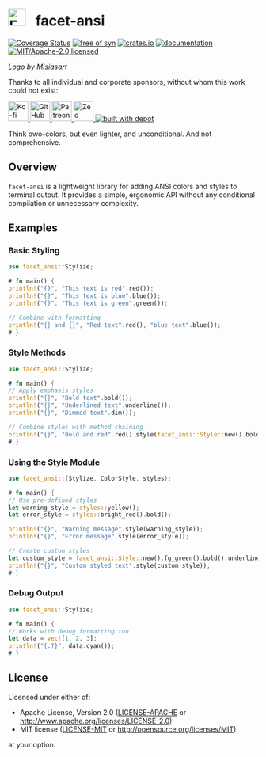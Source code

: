<h1>
<picture>
<source srcset="https://github.com/facet-rs/facet/raw/main/static/logo-v2/logo-only.webp">
<img src="https://github.com/facet-rs/facet/raw/main/static/logo-v2/logo-only.png" height="35" alt="Facet logo - a reflection library for Rust">
</picture> &nbsp; facet-ansi
</h1>

[![Coverage Status](https://coveralls.io/repos/github/facet-rs/facet/badge.svg?branch=main)](https://coveralls.io/github/facet-rs/facet?branch=main)
[![free of syn](https://img.shields.io/badge/free%20of-syn-hotpink)](https://github.com/fasterthanlime/free-of-syn)
[![crates.io](https://img.shields.io/crates/v/facet-ansi.svg)](https://crates.io/crates/facet-ansi)
[![documentation](https://docs.rs/facet-ansi/badge.svg)](https://docs.rs/facet-ansi)
[![MIT/Apache-2.0 licensed](https://img.shields.io/crates/l/facet-ansi.svg)](./LICENSE)

_Logo by [Misiasart](https://misiasart.com/)_

Thanks to all individual and corporate sponsors, without whom this work could not exist:

<p> <a href="https://ko-fi.com/fasterthanlime">
<picture>
<source media="(prefers-color-scheme: dark)" srcset="https://github.com/facet-rs/facet/raw/main/static/sponsors-v2/ko-fi-dark.svg">
<img src="https://github.com/facet-rs/facet/raw/main/static/sponsors-v2/ko-fi-light.svg" height="40" alt="Ko-fi">
</picture>
</a> <a href="https://github.com/sponsors/fasterthanlime">
<picture>
<source media="(prefers-color-scheme: dark)" srcset="https://github.com/facet-rs/facet/raw/main/static/sponsors-v2/github-dark.svg">
<img src="https://github.com/facet-rs/facet/raw/main/static/sponsors-v2/github-light.svg" height="40" alt="GitHub Sponsors">
</picture>
</a> <a href="https://patreon.com/fasterthanlime">
<picture>
<source media="(prefers-color-scheme: dark)" srcset="https://github.com/facet-rs/facet/raw/main/static/sponsors-v2/patreon-dark.svg">
<img src="https://github.com/facet-rs/facet/raw/main/static/sponsors-v2/patreon-light.svg" height="40" alt="Patreon">
</picture>
</a> <a href="https://zed.dev">
<picture>
<source media="(prefers-color-scheme: dark)" srcset="https://github.com/facet-rs/facet/raw/main/static/sponsors-v2/zed-dark.svg">
<img src="https://github.com/facet-rs/facet/raw/main/static/sponsors-v2/zed-light.svg" height="40" alt="Zed">
</picture>
</a> <a href="https://depot.dev?utm_source=facet">
    <img src="https://depot.dev/badges/built-with-depot.svg" alt="built with depot">
</a> </p>

Think owo-colors, but even lighter, and unconditional. And not comprehensive.

## Overview

`facet-ansi` is a lightweight library for adding ANSI colors and styles to terminal output. It provides a simple, ergonomic API without any conditional compilation or unnecessary complexity.

## Examples

### Basic Styling

```rust
use facet_ansi::Stylize;

# fn main() {
println!("{}", "This text is red".red());
println!("{}", "This text is blue".blue());
println!("{}", "This text is green".green());

// Combine with formatting
println!("{} and {}", "Red text".red(), "blue text".blue());
# }
```

### Style Methods

```rust
use facet_ansi::Stylize;

# fn main() {
// Apply emphasis styles
println!("{}", "Bold text".bold());
println!("{}", "Underlined text".underline());
println!("{}", "Dimmed text".dim());

// Combine styles with method chaining
println!("{}", "Bold and red".red().style(facet_ansi::Style::new().bold()));
# }
```

### Using the Style Module

```rust
use facet_ansi::{Stylize, ColorStyle, styles};

# fn main() {
// Use pre-defined styles
let warning_style = styles::yellow();
let error_style = styles::bright_red().bold();

println!("{}", "Warning message".style(warning_style));
println!("{}", "Error message".style(error_style));

// Create custom styles
let custom_style = facet_ansi::Style::new().fg_green().bold().underline();
println!("{}", "Custom styled text".style(custom_style));
# }
```

### Debug Output

```rust
use facet_ansi::Stylize;

# fn main() {
// Works with debug formatting too
let data = vec![1, 2, 3];
println!("{:?}", data.cyan());
# }
```

## License

Licensed under either of:

- Apache License, Version 2.0 ([LICENSE-APACHE](https://github.com/facet-rs/facet/blob/main/LICENSE-APACHE) or <http://www.apache.org/licenses/LICENSE-2.0>)
- MIT license ([LICENSE-MIT](https://github.com/facet-rs/facet/blob/main/LICENSE-MIT) or <http://opensource.org/licenses/MIT>)

at your option.
